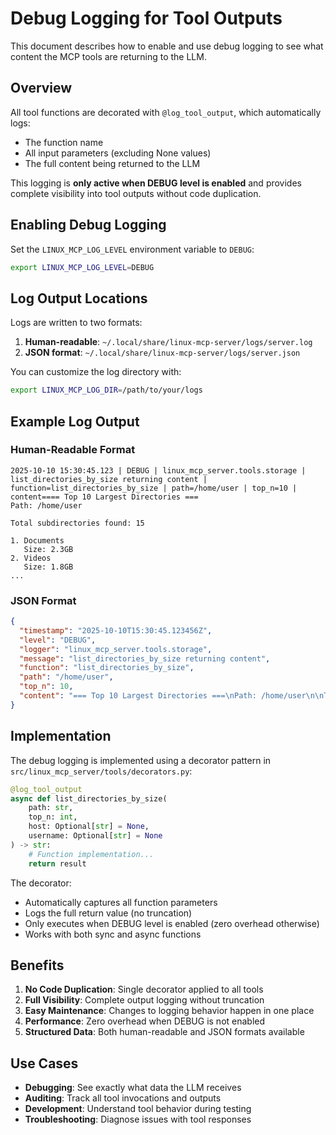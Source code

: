 # Debug Logging for Tool Outputs

This document describes how to enable and use debug logging to see what content the MCP tools are returning to the LLM.

## Overview

All tool functions are decorated with `@log_tool_output`, which automatically logs:
- The function name
- All input parameters (excluding None values)
- The full content being returned to the LLM

This logging is **only active when DEBUG level is enabled** and provides complete visibility into tool outputs without code duplication.

## Enabling Debug Logging

Set the `LINUX_MCP_LOG_LEVEL` environment variable to `DEBUG`:

```bash
export LINUX_MCP_LOG_LEVEL=DEBUG
```

## Log Output Locations

Logs are written to two formats:

1. **Human-readable**: `~/.local/share/linux-mcp-server/logs/server.log`
2. **JSON format**: `~/.local/share/linux-mcp-server/logs/server.json`

You can customize the log directory with:

```bash
export LINUX_MCP_LOG_DIR=/path/to/your/logs
```

## Example Log Output

### Human-Readable Format

```
2025-10-10 15:30:45.123 | DEBUG | linux_mcp_server.tools.storage | list_directories_by_size returning content | function=list_directories_by_size | path=/home/user | top_n=10 | content==== Top 10 Largest Directories ===
Path: /home/user

Total subdirectories found: 15

1. Documents
   Size: 2.3GB
2. Videos
   Size: 1.8GB
...
```

### JSON Format

```json
{
  "timestamp": "2025-10-10T15:30:45.123456Z",
  "level": "DEBUG",
  "logger": "linux_mcp_server.tools.storage",
  "message": "list_directories_by_size returning content",
  "function": "list_directories_by_size",
  "path": "/home/user",
  "top_n": 10,
  "content": "=== Top 10 Largest Directories ===\nPath: /home/user\n\nTotal subdirectories found: 15\n\n1. Documents\n   Size: 2.3GB\n2. Videos\n   Size: 1.8GB\n..."
}
```

## Implementation

The debug logging is implemented using a decorator pattern in `src/linux_mcp_server/tools/decorators.py`:

```python
@log_tool_output
async def list_directories_by_size(
    path: str,
    top_n: int,
    host: Optional[str] = None,
    username: Optional[str] = None
) -> str:
    # Function implementation...
    return result
```

The decorator:
- Automatically captures all function parameters
- Logs the full return value (no truncation)
- Only executes when DEBUG level is enabled (zero overhead otherwise)
- Works with both sync and async functions

## Benefits

1. **No Code Duplication**: Single decorator applied to all tools
2. **Full Visibility**: Complete output logging without truncation
3. **Easy Maintenance**: Changes to logging behavior happen in one place
4. **Performance**: Zero overhead when DEBUG is not enabled
5. **Structured Data**: Both human-readable and JSON formats available

## Use Cases

- **Debugging**: See exactly what data the LLM receives
- **Auditing**: Track all tool invocations and outputs
- **Development**: Understand tool behavior during testing
- **Troubleshooting**: Diagnose issues with tool responses

